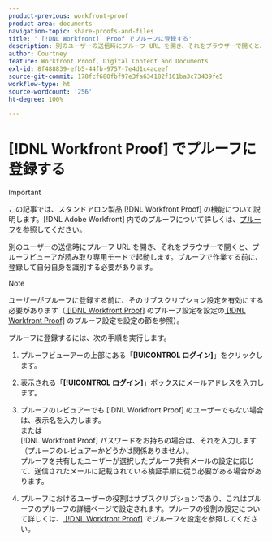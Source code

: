 ```yaml
---
product-previous: workfront-proof
product-area: documents
navigation-topic: share-proofs-and-files
title: ' [!DNL Workfront]  Proof でプルーフに登録する'
description: 別のユーザーの送信時にプルーフ URL を開き、それをブラウザーで開くと、プルーフビューアが読み取り専用モードで起動します。プルーフで作業する前に、登録して自分自身を識別する必要があります。
author: Courtney
feature: Workfront Proof, Digital Content and Documents
exl-id: 8f488839-efb5-44fb-9757-7e4d1c4aceef
source-git-commit: 178fcf680fbf97e3fa634182f161ba3c73439fe5
workflow-type: ht
source-wordcount: '256'
ht-degree: 100%

---
```


# [!DNL Workfront Proof] でプルーフに登録する

>[!IMPORTANT]
>
>この記事では、スタンドアロン製品 [!DNL Workfront Proof] の機能について説明します。[!DNL Adobe Workfront] 内でのプルーフについて詳しくは、[プルーフ](../../../review-and-approve-work/proofing/proofing.md)を参照してください。

別のユーザーの送信時にプルーフ URL を開き、それをブラウザーで開くと、プルーフビューアが読み取り専用モードで起動します。プルーフで作業する前に、登録して自分自身を識別する必要があります。

>[!NOTE]
>
>ユーザーがプルーフに登録する前に、そのサブスクリプション設定を有効にする必要があります（[ [!DNL Workfront Proof]](../../../workfront-proof/wp-work-proofsfiles/manage-your-work/configure-proof-settings.md) のプルーフ設定を設定の[ [!DNL Workfront Proof]](../../../workfront-proof/wp-work-proofsfiles/manage-your-work/configure-proof-settings.md) のプルーフ設定を設定の節を参照）。

プルーフに登録するには、次の手順を実行します。

1. プルーフビューアーの上部にある「**[!UICONTROL ログイン]**」をクリックします。
1. 表示される「**[!UICONTROL ログイン]**」ボックスにメールアドレスを入力します。
1. プルーフのレビュアーでも [!DNL Workfront Proof] のユーザーでもない場合は、表示名を入力します。\
   または\
   [!DNL Workfront Proof] パスワードをお持ちの場合は、それを入力します（プルーフのレビュアーかどうかは関係ありません）。\
   プルーフを共有したユーザーが選択したプルーフ共有メールの設定に応じて、送信されたメールに記載されている検証手順に従う必要がある場合があります。

1. プルーフにおけるユーザーの役割はサブスクリプションであり、これはプルーフのプルーフの詳細ページで設定されます。プルーフの役割の設定について詳しくは、[ [!DNL Workfront Proof]](../../../workfront-proof/wp-work-proofsfiles/manage-your-work/configure-proof-settings.md) でプルーフを設定を参照してください。
